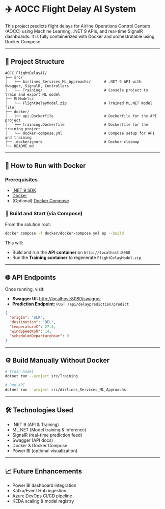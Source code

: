 # ✈️ AOCC Flight Delay AI System

This project predicts flight delays for Airline Operations Control Centers (AOCC) using Machine Learning, .NET 9 APIs, and real-time SignalR dashboards. It is fully containerized with Docker and orchestratable using Docker Compose.

---

## 🧱 Project Structure

```
AOCC_FlightDelayAI/
├── src/
│   ├── Airlines_Services_ML_Approachs/      # .NET 9 API with Swagger, SignalR, Controllers
│   └── Training/                            # Console project to train and export ML model
├── MLModels/
│   └── FlightDelayModel.zip                 # Trained ML.NET model file
├── docker/
│   ├── api.Dockerfile                       # Dockerfile for the API project
│   ├── training.Dockerfile                  # Dockerfile for the training project
│   └── docker-compose.yml                   # Compose setup for API and training
├── .dockerignore                            # Docker cleanup
└── README.md
```

---

## 🚀 How to Run with Docker

### Prerequisites
- [.NET 9 SDK](https://dotnet.microsoft.com/en-us/download)
- [Docker](https://www.docker.com/)
- (Optional) [Docker Compose](https://docs.docker.com/compose/)

### 🧪 Build and Start (via Compose)

From the solution root:

```bash
docker compose -f docker/docker-compose.yml up --build
```

This will:
- Build and run the **API container** on `http://localhost:8080`
- Run the **Training container** to regenerate `FlightDelayModel.zip`

---

## 🌐 API Endpoints

Once running, visit:

- **Swagger UI:** [http://localhost:8080/swagger](http://localhost:8080/swagger)
- **Prediction Endpoint:** `POST /api/delayprediction/predict`

```json
{
  "origin": "BLR",
  "destination": "DEL",
  "temperatureC": 27.5,
  "windSpeedKph": 14,
  "scheduledDepartureHour": 9
}
```

---

## ⚙️ Build Manually Without Docker

```bash
# Train model
dotnet run --project src/Training

# Run API
dotnet run --project src/Airlines_Services_ML_Approachs
```

---

## 🛠 Technologies Used

- .NET 9 (API & Training)
- ML.NET (Model training & inference)
- SignalR (real-time prediction feed)
- Swagger (API docs)
- Docker & Docker Compose
- Power BI (optional visualization)

---

## 📈 Future Enhancements

- Power BI dashboard integration
- Kafka/Event Hub ingestion
- Azure DevOps CI/CD pipeline
- KEDA scaling & model registry
